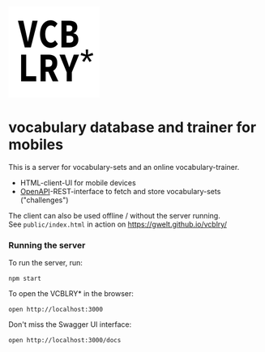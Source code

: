 ![vcblry icon](public/vcblry180.png)
# vocabulary database and trainer for mobiles
  
This is a server for vocabulary-sets and an online vocabulary-trainer.  
- HTML-client-UI for mobile devices
- [OpenAPI](https://github.com/OAI/OpenAPI-Specification)-REST-interface to fetch and store vocabulary-sets ("challenges")
  
The client can also be used offline / without the server running.  
See `public/index.html` in action on https://gwelt.github.io/vcblry/

### Running the server
To run the server, run:
```
npm start
```
To open the VCBLRY* in the browser:
```
open http://localhost:3000
```
Don't miss the Swagger UI interface:
```
open http://localhost:3000/docs
```

